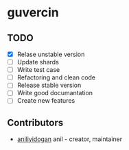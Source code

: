 # guvercin


## TODO

- [x] Relase unstable version
- [ ] Update shards
- [ ] Write test case
- [ ] Refactoring and clean code
- [ ] Release stable version
- [ ] Write good documantation
- [ ] Create new features

## Contributors

- [aniliyidogan](https://github.com/aniliyidogan) anil - creator, maintainer
